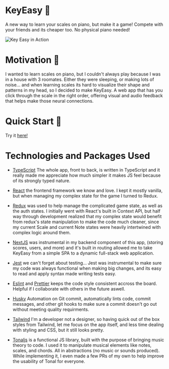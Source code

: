 # KeyEasy 🎹

A new way to learn your scales on piano, but make it a game! Compete with your friends
and its cheaper too. No physical piano needed!

![Key Easy in Action](https://github.com/user-attachments/assets/bdf6c56a-851c-4ae4-aa06-abd4d3f6a480)

# Motivation 🫡

I wanted to learn scales on piano, but I couldn't always play because I was in a house with 3 roomates. Either they were sleeping, or making lots of noise...
and when learning scales its hard to visualize their shape and patterns in my head, so I decided to make KeyEasy.
A web app that has you click through the scale in the right order, offering visual and audio feedback that helps make those neural connections.

# Quick Start 🚀

Try it [here!](https://keyeasy.netlify.app)

# Technologies and Packages Used

- [TypeScript](https://www.typescriptlang.org/) The whole app, front to back, is written in TypeScript and it really made me appreciate how much simpler it makes JS feel because of its strongly typed nature.

- [React](https://react.dev/) the frontend framework we know and love. I kept it mostly vanilla, but when managing my complex state for the game I turned to Redux.

- [Redux](https://redux.js.org/) was used to help manage the complicated game state, as well as the auth states. I initially went with React's built in Context API, but half way through development realized that my complex state would benefit from redux's state manipulation to make the code much cleaner, since my current Scale and current Note states were heavily intertwined with complex logic around them.

- [NextJS](https://nextjs.org/) was instrumental in my backend component of this app, (storing scores, users, and more) and it's built in routing allowed me to take KeyEasy from a simple SPA to a dynamic full-stack web application.

- [Jest](https://jestjs.io/) we can't forget about testing... Jest was instrumental to make sure my code was always functional when making big changes, and its easy to read and apply syntax made writing tests easy.

- [Eslint](https://eslint.org/) and [Prettier](https://prettier.io/) keeps the code style consistent accross the board. Helpful if I collaborate with others in the future aswell.

- [Husky](https://github.com/typicode/husky) Automation on Git commit, automatically lints code, commit messages, and other git hooks to make sure a commit doesn't go out without meeting quality requirments.

- [Tailwind](https://tailwindcss.com/) I'm a developer not a designer, so having quick out of the box styles from Tailwind, let me focus on the app itself, and less time dealing with styling and CSS, but it still looks pretty.

- [Tonaljs](https://github.com/tonaljs/tonal) is a functional JS library, built with the purpose of bringing music theory to code. I used it to manipulate musical elements like notes, scales, and chords. All in abstractions (no music or sounds produced). While implementing it, I even made a few PRs of my own to help improve the usability of Tonal for everyone.
